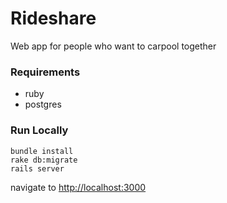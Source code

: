 # Rideshare
Web app for people who want to carpool together

### Requirements
- ruby
- postgres

### Run Locally
```
bundle install
rake db:migrate
rails server
```
navigate to [http://localhost:3000](http://localhost:3000)
